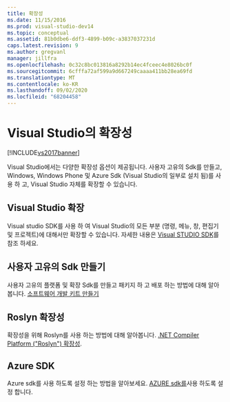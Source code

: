```yaml
---
title: 확장성
ms.date: 11/15/2016
ms.prod: visual-studio-dev14
ms.topic: conceptual
ms.assetid: 81b0dbe6-ddf3-4899-b09c-a3837037231d
caps.latest.revision: 9
ms.author: gregvanl
manager: jillfra
ms.openlocfilehash: 0c32c8bc013816a8292b14ec4fceec4e8026bc0f
ms.sourcegitcommit: 6cfffa72af599a9d667249caaaa411bb28ea69fd
ms.translationtype: MT
ms.contentlocale: ko-KR
ms.lasthandoff: 09/02/2020
ms.locfileid: "68204458"
---
```

# <a name="extensibility-in-visual-studio"></a>Visual Studio의 확장성
[!INCLUDE[vs2017banner](../includes/vs2017banner.md)]

Visual Studio에서는 다양한 확장성 옵션이 제공됩니다. 사용자 고유의 Sdk를 만들고, Windows, Windows Phone 및 Azure Sdk (Visual Studio의 일부로 설치 됨)를 사용 하 고, Visual Studio 자체를 확장할 수 있습니다.

## <a name="extend-visual-studio"></a>Visual Studio 확장
 Visual studio SDK를 사용 하 여 Visual Studio의 모든 부분 (명령, 메뉴, 창, 편집기 및 프로젝트)에 대해서만 확장할 수 있습니다. 자세한 내용은 [Visual STUDIO SDK](../extensibility/visual-studio-sdk.md)를 참조 하세요.

## <a name="create-your-own-sdks"></a>사용자 고유의 Sdk 만들기
 사용자 고유의 플랫폼 및 확장 Sdk를 만들고 패키지 하 고 배포 하는 방법에 대해 알아봅니다. [소프트웨어 개발 키트 만들기](../extensibility/creating-a-software-development-kit.md)

## <a name="roslyn-extensibility"></a>Roslyn 확장성
 확장성을 위해 Roslyn를 사용 하는 방법에 대해 알아봅니다. [.NET Compiler Platform ("Roslyn") 확장성](../extensibility/dotnet-compiler-platform-roslyn-extensibility.md).

## <a name="azure-sdk"></a>Azure SDK
 Azure sdk를 사용 하도록 설정 하는 방법을 알아보세요. [AZURE sdk를](../extensibility/enabling-the-azure-sdk.md)사용 하도록 설정 합니다.
